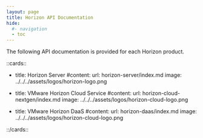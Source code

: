 ```yaml
---
layout: page
title: Horizon API Documentation
hide:
  #- navigation
  - toc
---
```


The following API documentation is provided for each Horizon product.

::cards::

- title: Horizon Server
  #content:
  url: horizon-server/index.md
  image: ../../../assets/logos/horizon-logo.png

- title: VMware Horizon Cloud Service
  #content:
  url: horizon-cloud-nextgen/index.md
  image: ../../../assets/logos/horizon-cloud-logo.png

- title: VMware Horizon DaaS
  #content:
  url: horizon-daas/index.md
  image: ../../../assets/logos/horizon-cloud-logo.png

::/cards::
